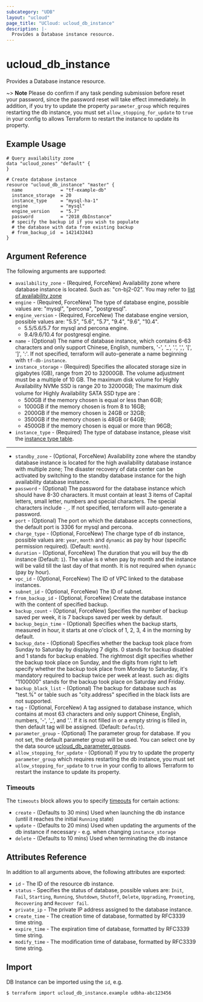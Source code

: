 ```yaml
---
subcategory: "UDB"
layout: "ucloud"
page_title: "UCloud: ucloud_db_instance"
description: |-
  Provides a Database instance resource.
---
```


# ucloud_db_instance

Provides a Database instance resource.

~> **Note**  Please do confirm if any task pending submission before reset your password, since the password reset will take effect immediately. In addition, if you try to update the property `parameter_group` which requires restarting the db instance, you must set `allow_stopping_for_update` to `true` in your config to allows Terraform to restart the instance to update its property.

## Example Usage

```hcl
# Query availability zone
data "ucloud_zones" "default" {
}

# Create database instance
resource "ucloud_db_instance" "master" {
  name              = "tf-example-db"
  instance_storage  = 20
  instance_type     = "mysql-ha-1"
  engine            = "mysql"
  engine_version    = "5.7"
  password          = "2018_dbInstance"
  # specify the backup id if you wish to populate
  # the database with data from existing backup
  # from_backup_id  = 1421432443
}
```
## Argument Reference

The following arguments are supported:

* `availability_zone` - (Required, ForceNew) Availability zone where database instance is located. Such as: "cn-bj2-02". You may refer to [list of availability zone](https://docs.ucloud.cn/api/summary/regionlist)
* `engine` - (Required, ForceNew) The type of database engine, possible values are: "mysql", "percona", "postgresql".
* `engine_version` - (Required, ForceNew) The database engine version, possible values are: "5.5", "5.6", "5.7", "9.4", "9.6", "10.4".
    - 5.5/5.6/5.7 for mysql and percona engine.
    - 9.4/9.6/10.4 for postgresql engine.
* `name` - (Optional) The name of database instance, which contains 6-63 characters and only support Chinese, English, numbers, '-', '_', '.', ',', '[', ']', ':'. If not specified, terraform will auto-generate a name beginning with `tf-db-instance`.
* `instance_storage` - (Required) Specifies the allocated storage size in gigabytes (GB), range from 20 to 32000GB. The volume adjustment must be a multiple of 10 GB. The maximum disk volume for Highly Availability NVMe SSD is range 20 to 32000GB; The maximum disk volume for Highly Availability SATA SSD type are：
    - 500GB if the memory chosen is equal or less than 6GB;
    - 1000GB if the memory chosen is from 8 to 16GB;
    - 2000GB if the memory chosen is 24GB or 32GB;
    - 3500GB if the memory chosen is 48GB or 64GB;
    - 4500GB if the memory chosen is equal or more than 96GB;
* `instance_type` - (Required) The type of database instance, please visit the [instance type table](https://docs.ucloud.cn/terraform/specification/db_instance).

- - -

* `standby_zone` - (Optional, ForceNew) Availability zone where the standby database instance is located for the high availability database instance with multiple zone; The disaster recovery of data center can be activated by switching to the standby database instance for the high availability database instance.
* `password` - (Optional) The password for the database instance which should have 8-30 characters. It must contain at least 3 items of Capital letters, small letter, numbers and special characters. The special characters include `-_`. If not specified, terraform will auto-generate a password.
* `port` - (Optional) The port on which the database accepts connections, the default port is 3306 for mysql and percona.
* `charge_type` - (Optional, ForceNew) The charge type of db instance, possible values are: `year`, `month` and `dynamic` as pay by hour (specific permission required). (Default: `month`).
* `duration` - (Optional, ForceNew) The duration that you will buy the db instance (Default: `1`). The value is `0` when pay by month and the instance will be valid till the last day of that month. It is not required when `dynamic` (pay by hour).
* `vpc_id` - (Optional, ForceNew) The ID of VPC linked to the database instances.
* `subnet_id` - (Optional, ForceNew) The ID of subnet.
* `from_backup_id` - (Optional, ForceNew) Create the database instance with the content of specified backup.
* `backup_count` - (Optional, ForceNew) Specifies the number of backup saved per week, it is 7 backups saved per week by default.
* `backup_begin_time` - (Optional) Specifies when the backup starts, measured in hour, it starts at one o'clock of 1, 2, 3, 4 in the morning by default.
* `backup_date` - (Optional) Specifies whether the backup took place from Sunday to Saturday by displaying 7 digits. 0 stands for backup disabled and 1 stands for backup enabled. The rightmost digit specifies whether the backup took place on Sunday, and the digits from right to left specify whether the backup took place from Monday to Saturday, it's mandatory required to backup twice per week at least. such as: digits "1100000" stands for the backup took place on Saturday and Friday.
* `backup_black_list` - (Optional) The backup for database such as "test.%" or table such as "city.address" specified in the black lists are not supported.
* `tag` - (Optional, ForceNew) A tag assigned to database instance, which contains at most 63 characters and only support Chinese, English, numbers, '-', '_', and '.'. If it is not filled in or a empty string is filled in, then default tag will be assigned. (Default: `Default`).
* `parameter_group` - (Optional) The parameter group for database. If you not set, the default parameter group will be used. You can select one by the data source [ucloud_db_parameter_groups](https://www.terraform.io/docs/providers/ucloud/d/db_parameter_groups.html).
* `allow_stopping_for_update` - (Optional) If you try to update the property `parameter_group` which requires restarting the db instance, you must set `allow_stopping_for_update` to `true` in your config to allows Terraform to restart the instance to update its property.

### Timeouts

The `timeouts` block allows you to specify [timeouts](https://www.terraform.io/docs/configuration/resources.html#timeouts) for certain actions:

* `create` - (Defaults to 30 mins) Used when launching the db instance (until it reaches the initial `Running` state)
* `update` - (Defaults to 20 mins) Used when updating the arguments of the db instance if necessary  - e.g. when changing `instance_storage`
* `delete` - (Defaults to 10 mins) Used when terminating the db instance

## Attributes Reference

In addition to all arguments above, the following attributes are exported:

* `id` - The ID of the resource db instance.
* `status` - Specifies the status of database, possible values are: `Init`, `Fail`, `Starting`, `Running`, `Shutdown`, `Shutoff`, `Delete`, `Upgrading`, `Promoting`, `Recovering` and `Recover fail`.
* `private_ip` - The private IP address assigned to the database instance.
* `create_time` - The creation time of database, formatted by RFC3339 time string.
* `expire_time` - The expiration time of database, formatted by RFC3339 time string.
* `modify_time` - The modification time of database, formatted by RFC3339 time string.

## Import

DB Instance can be imported using the `id`, e.g.

```
$ terraform import ucloud_db_instance.example udbha-abc123456
```
